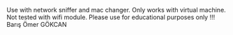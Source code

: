 Use with network sniffer and mac changer. Only works with virtual machine. Not tested with wifi module. Please use for educational purposes only !!!
Barış Ömer GÖKCAN
